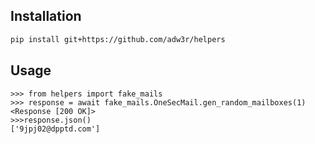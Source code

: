 ## Installation
~~~bash
pip install git+https://github.com/adw3r/helpers
~~~


## Usage
~~~pycon
>>> from helpers import fake_mails
>>> response = await fake_mails.OneSecMail.gen_random_mailboxes(1)
<Response [200 OK]>
>>>response.json()
['9jpj02@dpptd.com']
~~~
